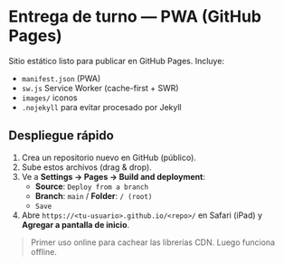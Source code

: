 # Entrega de turno — PWA (GitHub Pages)

Sitio estático listo para publicar en GitHub Pages. Incluye:
- `manifest.json` (PWA)
- `sw.js` Service Worker (cache-first + SWR)
- `images/` iconos
- `.nojekyll` para evitar procesado por Jekyll

## Despliegue rápido
1. Crea un repositorio nuevo en GitHub (público).
2. Sube estos archivos (drag & drop).
3. Ve a **Settings → Pages → Build and deployment**:
   - **Source**: `Deploy from a branch`
   - **Branch**: `main` / **Folder**: `/ (root)`
   - `Save`
4. Abre `https://<tu-usuario>.github.io/<repo>/` en Safari (iPad) y **Agregar a pantalla de inicio**.

> Primer uso online para cachear las librerías CDN. Luego funciona offline.